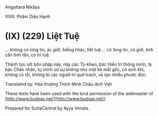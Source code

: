  

Aṅguttara Nikāya

XXIII. Phẩm Diệu Hạnh

# (IX) (229) Liệt Tuệ

... không có lòng tin, ác giới, biếng nhác, liệt tuệ ... có lòng tin, có giới, tinh cần tinh tấn, có trí tuệ.

Thành tựu với bốn pháp này, này các Tỷ-kheo, bậc Hiền trí thông minh, là bậc Chân nhân, tự mình xử sự không như một kẻ mất gốc, có sinh khí, không có tội, không bị các người trí quở trách, và tạo nhiều phước đức.

Translated by: Hòa thượng Thích Minh Châu dịch Việt

These texts have been used with the kind permission of the webmaster of [http://www.budsas.net/](http://www.budsas.net/)

Prepared for SuttaCentral by Ayya Vimala.